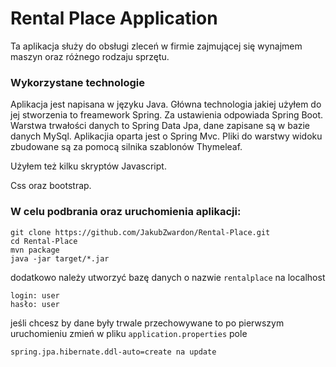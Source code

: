 # Rental Place Application

Ta aplikacja służy do obsługi zleceń w firmie zajmującej się wynajmem maszyn oraz różnego rodzaju sprzętu.

### Wykorzystane technologie

Aplikacja jest napisana w języku Java. Główna technologia jakiej użyłem do jej stworzenia to freamework Spring.
Za ustawienia odpowiada Spring Boot.
Warstwa trwałości danych to Spring Data Jpa, dane zapisane są w bazie danych MySql.
Aplikacjia oparta jest o Spring Mvc. Pliki do warstwy widoku zbudowane są za pomocą silnika szablonów Thymeleaf.

Użyłem też kilku skryptów Javascript.

Css oraz bootstrap.


### W celu podbrania oraz uruchomienia aplikacji: 

```
git clone https://github.com/JakubZwardon/Rental-Place.git
cd Rental-Place
mvn package
java -jar target/*.jar
```

dodatkowo należy utworzyć bazę danych o nazwie `rentalplace` na localhost

```
login: user
hasło: user
```

jeśli chcesz by dane były trwale przechowywane 
to po pierwszym uruchomieniu zmień w pliku `application.properties` pole 

```
spring.jpa.hibernate.ddl-auto=create na update
```
